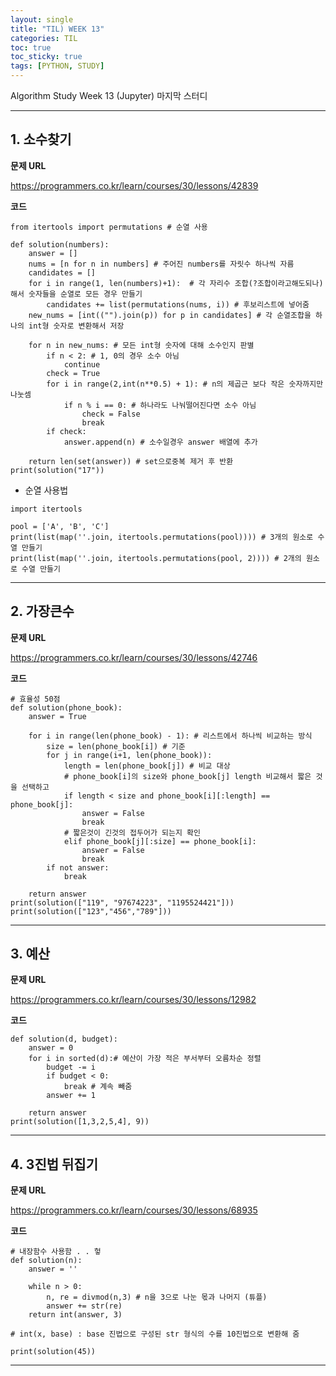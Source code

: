 ```yaml
---
layout: single
title: "TIL) WEEK 13"
categories: TIL
toc: true
toc_sticky: true
tags: [PYTHON, STUDY]
---
```


Algorithm Study Week 13 (Jupyter) 마지막 스터디

__________________________________________________________________________________

## 1. 소수찾기

__문제 URL__

<https://programmers.co.kr/learn/courses/30/lessons/42839>

__코드__

```
from itertools import permutations # 순열 사용

def solution(numbers):
    answer = []                                   
    nums = [n for n in numbers] # 주어진 numbers를 자릿수 하나씩 자름
    candidates = []                                      
    for i in range(1, len(numbers)+1):  # 각 자리수 조합(?조합이라고해도되나)해서 숫자들을 순열로 모든 경우 만들기
        candidates += list(permutations(nums, i)) # 후보리스트에 넣어줌
    new_nums = [int(("").join(p)) for p in candidates] # 각 순열조합을 하나의 int형 숫자로 변환해서 저장

    for n in new_nums: # 모든 int형 숫자에 대해 소수인지 판별
        if n < 2: # 1, 0의 경우 소수 아님
            continue
        check = True            
        for i in range(2,int(n**0.5) + 1): # n의 제곱근 보다 작은 숫자까지만 나눗셈
            if n % i == 0: # 하나라도 나눠떨어진다면 소수 아님
                check = False
                break
        if check:
            answer.append(n) # 소수일경우 answer 배열에 추가

    return len(set(answer)) # set으로중복 제거 후 반환
print(solution("17"))
```
- 순열 사용법

```
import itertools

pool = ['A', 'B', 'C']
print(list(map(''.join, itertools.permutations(pool)))) # 3개의 원소로 수열 만들기
print(list(map(''.join, itertools.permutations(pool, 2)))) # 2개의 원소로 수열 만들기

```
__________________________________________________________________________________


## 2. 가장큰수

__문제 URL__

<https://programmers.co.kr/learn/courses/30/lessons/42746>

__코드__

```
# 효율성 50점 
def solution(phone_book):
    answer = True

    for i in range(len(phone_book) - 1): # 리스트에서 하나씩 비교하는 방식
        size = len(phone_book[i]) # 기준
        for j in range(i+1, len(phone_book)):
            length = len(phone_book[j]) # 비교 대상
            # phone_book[i]의 size와 phone_book[j] length 비교해서 짧은 것을 선택하고
            if length < size and phone_book[i][:length] == phone_book[j]: 
                answer = False
                break
            # 짧은것이 긴것의 접두어가 되는지 확인
            elif phone_book[j][:size] == phone_book[i]:
                answer = False
                break
        if not answer:
            break

    return answer
print(solution(["119", "97674223", "1195524421"]))
print(solution(["123","456","789"]))

```

__________________________________________________________________________________


## 3. 예산

__문제 URL__

<https://programmers.co.kr/learn/courses/30/lessons/12982>

__코드__

```
def solution(d, budget):
    answer = 0
    for i in sorted(d):# 예산이 가장 적은 부서부터 오름차순 정렬
        budget -= i
        if budget < 0:
            break # 계속 빼줌
        answer += 1
        
    return answer
print(solution([1,3,2,5,4], 9))

```
__________________________________________________________________________________

## 4. 3진법 뒤집기

__문제 URL__

<https://programmers.co.kr/learn/courses/30/lessons/68935>

__코드__

```
# 내장함수 사용함 . . 헣
def solution(n):
    answer = ''

    while n > 0:
        n, re = divmod(n,3) # n을 3으로 나눈 몫과 나머지 (튜플)
        answer += str(re)
    return int(answer, 3)

# int(x, base) : base 진법으로 구성된 str 형식의 수를 10진법으로 변환해 줌

print(solution(45))

```
__________________________________________________________________________________

